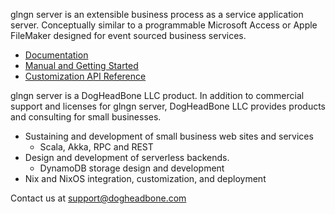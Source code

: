 glngn server is an extensible business process as a service application server. Conceptually
similar to a programmable Microsoft Access or Apple FileMaker designed for event sourced business
services.

- <a href="http://docs.glngn.com"> Documentation </a>
- <a href="http://docs.glngn.com/latest/manual">Manual and Getting Started</a>
- <a href="http://docs.glngn.com/latest/api">Customization API Reference</a>

glngn server is a DogHeadBone LLC product. In addition to commercial support and licenses for glngn
server, DogHeadBone LLC provides products and consulting for small businesses.

- Sustaining and development of small business web sites and services
    - Scala, Akka, RPC and REST
- Design and development of serverless backends.
    - DynamoDB storage design and development
- Nix and NixOS integration, customization, and deployment

Contact us at <a href="mailto:support@dogheadbone.com" target="_blank">support@dogheadbone.com</a>

